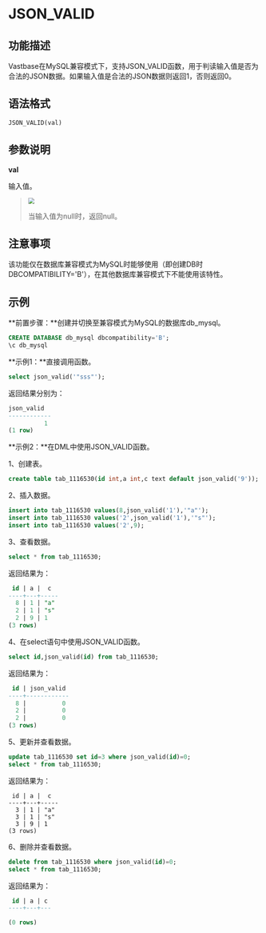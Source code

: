 # JSON_VALID

## 功能描述

Vastbase在MySQL兼容模式下，支持JSON_VALID函数，用于判读输入值是否为合法的JSON数据。如果输入值是合法的JSON数据则返回1，否则返回0。

## 语法格式

```sql
JSON_VALID(val)
```

## 参数说明

**val**

输入值。

> <div align="left"><img src="image/img1.png" style="zoom:75%"></div>
>
>  当输入值为null时，返回null。
>

## 注意事项

该功能仅在数据库兼容模式为MySQL时能够使用（即创建DB时DBCOMPATIBILITY='B'），在其他数据库兼容模式下不能使用该特性。

## 示例

**前置步骤：**创建并切换至兼容模式为MySQL的数据库db_mysql。

```sql
CREATE DATABASE db_mysql dbcompatibility='B';    
\c db_mysql
```

**示例1：**直接调用函数。

```sql
select json_valid('"sss"');
```

返回结果分别为：

```SQL
json_valid
------------
          1
(1 row)
```

**示例2：**在DML中使用JSON_VALID函数。

1、创建表。

```sql
create table tab_1116530(id int,a int,c text default json_valid('9'));
```

2、插入数据。

```sql
insert into tab_1116530 values(8,json_valid('1'),'"a"');
insert into tab_1116530 values('2',json_valid('1'),'"s"');
insert into tab_1116530 values('2',9);
```

3、查看数据。

```sql
select * from tab_1116530;
```

返回结果为：

```sql
 id | a |  c
----+---+-----
  8 | 1 | "a"
  2 | 1 | "s"
  2 | 9 | 1
(3 rows)
```

4、在select语句中使用JSON_VALID函数。

```sql
select id,json_valid(id) from tab_1116530;
```

返回结果为：

```sql
 id | json_valid
----+------------
  8 |          0
  2 |          0
  2 |          0
(3 rows)
```

5、更新并查看数据。

```sql
update tab_1116530 set id=3 where json_valid(id)=0;
select * from tab_1116530;
```

返回结果为：

```
 id | a |  c
----+---+-----
  3 | 1 | "a"
  3 | 1 | "s"
  3 | 9 | 1
(3 rows)
```

6、删除并查看数据。

```sql
delete from tab_1116530 where json_valid(id)=0;
select * from tab_1116530;
```

返回结果为：

```sql
 id | a | c
----+---+---

(0 rows)
```
